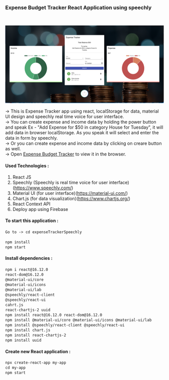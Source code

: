 ### Expense Budget Tracker React Application using speechly

<br/>

![Alt text](https://github.com/jaypatel0717/expenseTrackerSpeechly/blob/main/src/assets/Screen.png)

-> This is Expense Tracker app using react, localStorage for data, material UI design and speechly real time voice for user interface.<br/>
-> You can create expense and income data by holding the power button and speak Ex - "Add Expense for $50 in category House for Tuesday", it will add data in browser localStorage. As you speak it will select and enter the data in form by speechly.<br/>
-> Or you can create expense and income data by clicking on creare button as well.<br/>
-> Open [Expense Budget Tracker](https://twitterclone-19bbd.web.app/) to view it in the browser.
<br/>

#### Used Technologies :

1. React JS
2. Speechly (Speechly is real time voice for user interface)(https://www.speechly.com/)
3. Material UI (for user interface)(https://material-ui.com/)
4. Chart.js (for data visualization)(https://www.chartjs.org/)
5. React Context API
6. Deploy app using Firebase

#### To start this application :

```
Go to -> cd expenseTrackerSpeechly

npm install
npm start
```

#### Install dependencies :

```
npm i react@16.12.0
react-dom@16.12.0
@material-ui/core
@material-ui/icons
@material-ui/lab
@speechly/react-client
@speechly/react-ui
cahrt.js
react-chartjs-2 uuid
npm install react@16.12.0 react-dom@16.12.0
npm install @material-ui/core @material-ui/icons @material-ui/lab
npm install @speechly/react-client @speechly/react-ui
npm install chart.js
npm install react-chartjs-2
npm install uuid
```

#### Create new React application :

```
npx create-react-app my-app
cd my-app
npm start

```
